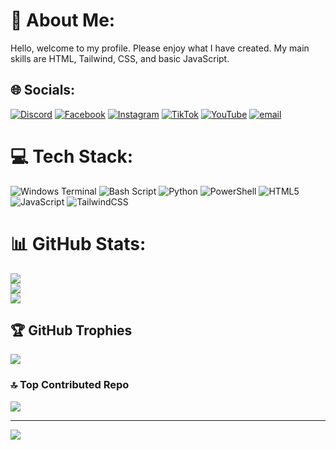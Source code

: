 # 💫 About Me:
Hello, welcome to my profile. Please enjoy what I have created. My main skills are HTML, Tailwind, CSS, and basic JavaScript.


## 🌐 Socials:
[![Discord](https://img.shields.io/badge/Discord-%237289DA.svg?logo=discord&logoColor=white)](https://discord.gg/https://discord.gg/kddBJy6f) [![Facebook](https://img.shields.io/badge/Facebook-%231877F2.svg?logo=Facebook&logoColor=white)](https://www.facebook.com/share/19cRCYpWXs/) [![Instagram](https://img.shields.io/badge/Instagram-%23E4405F.svg?logo=Instagram&logoColor=white)](https://instagram.com/wiwokdetoky) [![TikTok](https://img.shields.io/badge/TikTok-%23000000.svg?logo=TikTok&logoColor=white)](https://tiktok.com/@yanryn2n) [![YouTube](https://img.shields.io/badge/YouTube-%23FF0000.svg?logo=YouTube&logoColor=white)](https://youtube.com/@iynzzzzzz) [![email](https://img.shields.io/badge/Email-D14836?logo=gmail&logoColor=white)](mailto:yanzgg275@gmail.com) 

# 💻 Tech Stack:
![Windows Terminal](https://img.shields.io/badge/Windows%20Terminal-%234D4D4D.svg?style=for-the-badge&logo=windows-terminal&logoColor=white) ![Bash Script](https://img.shields.io/badge/bash_script-%23121011.svg?style=for-the-badge&logo=gnu-bash&logoColor=white) ![Python](https://img.shields.io/badge/python-3670A0?style=for-the-badge&logo=python&logoColor=ffdd54) ![PowerShell](https://img.shields.io/badge/PowerShell-%235391FE.svg?style=for-the-badge&logo=powershell&logoColor=white) ![HTML5](https://img.shields.io/badge/html5-%23E34F26.svg?style=for-the-badge&logo=html5&logoColor=white) ![JavaScript](https://img.shields.io/badge/javascript-%23323330.svg?style=for-the-badge&logo=javascript&logoColor=%23F7DF1E) ![TailwindCSS](https://img.shields.io/badge/tailwindcss-%2338B2AC.svg?style=for-the-badge&logo=tailwind-css&logoColor=white)
# 📊 GitHub Stats:
![](https://github-readme-stats.vercel.app/api?username=yanzyuyu&theme=catppuccin_mocha&hide_border=false&include_all_commits=true&count_private=true)<br/>
![](https://nirzak-streak-stats.vercel.app/?user=yanzyuyu&theme=catppuccin_mocha&hide_border=false)<br/>
![](https://github-readme-stats.vercel.app/api/top-langs/?username=yanzyuyu&theme=catppuccin_mocha&hide_border=false&include_all_commits=true&count_private=true&layout=compact)

## 🏆 GitHub Trophies
![](https://github-profile-trophy.vercel.app/?username=yanzyuyu&theme=radical&no-frame=false&no-bg=true&margin-w=4)

### 🔝 Top Contributed Repo
![](https://github-contributor-stats.vercel.app/api?username=yanzyuyu&limit=5&theme=gruvbox&combine_all_yearly_contributions=true)

---
[![](https://visitcount.itsvg.in/api?id=yanzyuyu&icon=10&color=0)](https://visitcount.itsvg.in)

<!-- Proudly created with GPRM ( https://gprm.itsvg.in ) -->
